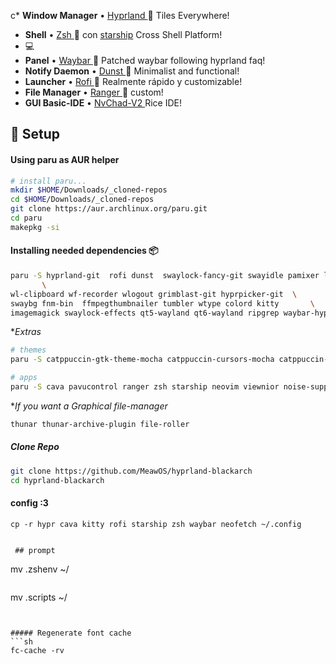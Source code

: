 c* **Window Manager** • [Hyprland ](https://github.com/hyprwm/Hyprland)🎨 Tiles Everywhere!
* **Shell** • [Zsh ](https://www.zsh.org) 🐚 con [starship](https://github.com/starship/starship) Cross Shell Platform!
*  💻
* **Panel** • [Waybar ](https://aur.archlinux.org/packages/waybar-hyprland-git)🍧 Patched waybar following hyprland faq!
* **Notify Daemon** • [Dunst ](https://github.com/dunst-project/dunst) 🍃 Minimalist and functional!
* **Launcher** • [Rofi ](https://github.com/davatorium/rofi) 🚀 Realmente rápido y customizable!
* **File Manager** • [Ranger ](https://github.com/ranger/ranger)🔖 custom!
* **GUI Basic-IDE** • [NvChad-V2 ](https://github.com/linuxmobile/nvchad-v2) Rice IDE!

## 🌸 Setup



#### Using paru as AUR helper 

```sh
# install paru... 
mkdir $HOME/Downloads/_cloned-repos
cd $HOME/Downloads/_cloned-repos
git clone https://aur.archlinux.org/paru.git
cd paru
makepkg -si  
```

#### Installing needed dependencies 📦
	
```sh
paru -S hyprland-git  rofi dunst  swaylock-fancy-git swayidle pamixer light brillo
       \
wl-clipboard wf-recorder wlogout grimblast-git hyprpicker-git  \
swaybg fnm-bin  ffmpegthumbnailer tumbler wtype colord kitty       \
imagemagick swaylock-effects qt5-wayland qt6-wayland ripgrep waybar-hyprland-git nerd-fonts-complete-starship   
```

**Extras*
```sh
# themes
paru -S catppuccin-gtk-theme-mocha catppuccin-cursors-mocha catppuccin-mocha-grub-theme-git nwg-look-bin

# apps
paru -S cava pavucontrol ranger zsh starship neovim viewnior noise-suppression-for-voice
```

**If you want a Graphical file-manager*
```sh
thunar thunar-archive-plugin file-roller   
```


##### Clone Repo

```sh 
git clone https://github.com/MeawOS/hyprland-blackarch
cd hyprland-blackarch

```

#### config  :3
```
cp -r hypr cava kitty rofi starship zsh waybar neofetch ~/.config


 ## prompt 
```
mv .zshenv ~/


```

```
mv .scripts ~/

```


##### Regenerate font cache
```sh 
fc-cache -rv  
